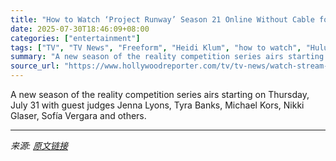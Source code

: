 ```yaml
---
title: "How to Watch ‘Project Runway’ Season 21 Online Without Cable for Free"
date: 2025-07-30T18:46:09+08:00
categories: ["entertainment"]
tags: ["TV", "TV News", "Freeform", "Heidi Klum", "how to watch", "Hulu", "Project Runway"]
summary: "A new season of the reality competition series airs starting on Thursday, July 31 with guest judges Jenna Lyons, Tyra Banks, Michael Kors, Nikki Glaser, Sofía Vergara and others."
source_url: "https://www.hollywoodreporter.com/tv/tv-news/watch-stream-project-runway-online-without-cable-free-1236333707/"
---
```


A new season of the reality competition series airs starting on Thursday, July 31 with guest judges Jenna Lyons, Tyra Banks, Michael Kors, Nikki Glaser, Sofía Vergara and others.

---

*来源: [原文链接](https://www.hollywoodreporter.com/tv/tv-news/watch-stream-project-runway-online-without-cable-free-1236333707/)*
